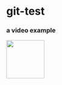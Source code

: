 # git-test

### a video example 

[<img src="https://myoctocat.com/assets/images/base-octocat.svg" width="100">](https://www.youtube.com/watch?v=evz1LqEomTE&list=PLXsBti0EwQ6yLQldACw0V5fIpgsyPg539&index=38)
